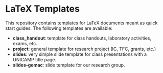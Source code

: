 # LaTeX Templates

This repository contains templates for LaTeX documents meant as quick start guides.
The following templates are available:

- **class\_handout**: template for class handouts, laboratory activities, exams, etc.
- **project**: general template for research project (IC, TFC, grants, etc.)
- **slides**: very simple slide template for class presentations with a UNICAMP title page.
- **slides-gemac**: slide template for our research group.
